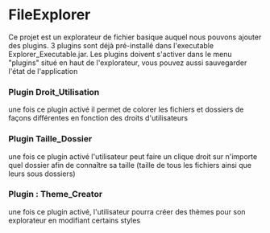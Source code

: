 # **FileExplorer**

Ce projet est un explorateur de fichier basique auquel nous pouvons ajouter des plugins. 
3 plugins sont déjà pré-installé dans l'executable Explorer_Executable.jar.
Les plugins doivent s'activer dans le menu "plugins" situé en haut de l'explorateur, vous pouvez aussi sauvegarder l'état de l'application 

### **Plugin Droit_Utilisation**
une fois ce plugin activé il permet de colorer les fichiers et dossiers de façons différentes en fonction des droits d'utilisateurs
### **Plugin Taille_Dossier**
une fois ce plugin activé l'utilisateur peut faire un clique droit sur n'importe quel dossier afin de connaître sa taille (taille de tous les fichiers ainsi que leurs sous dossiers)
### **Plugin : Theme_Creator** 
une fois ce plugin activé, l'utilisateur pourra créer des thèmes pour son explorateur en modifiant certains styles

